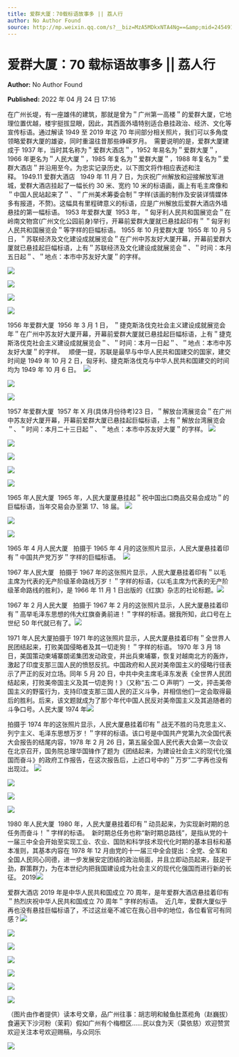 ```yaml
---
title: 爱群大厦：70载标语故事多 || 荔人行
author: No Author Found
source: http://mp.weixin.qq.com/s?__biz=MzA5MDkxNTA4Ng==&amp;mid=2454912173&amp;idx=1&amp;sn=8432e3a94e0104acc8339418f80642f4&amp;chksm=87a234ccb0d5bdda2f78d6a00af9f51b83c4943ed6f5267584d388151b9ded44bc46ae7c9bd3#rd
---
```


# 爱群大厦：70 载标语故事多 || 荔人行

**Author:** No Author Found

**Published:** 2022 年 04 月 24 日 17:16

在广州长堤，有一座雄伟的建筑，那就是曾为＂广州第一高楼＂的爱群大厦，它地理位置优越，楼宇挺拔显眼，因此，其西面外墙特别适合悬挂政治、经济、文化等宣传标语。通过解读 1949 至 2019 年这 70 年间部分相关照片，我们可以多角度领略爱群大厦的雄姿，同时重温往昔那些峥嵘岁月。  需要说明的是，爱群大厦建成于 1937 年，当时其名称为＂爱群大酒店＂，1952 年易名为＂爱群大厦＂，1966 年更名为＂人民大厦＂，1985 年复名为＂爱群大厦＂，1988 年复名为＂爱群大酒店＂并沿用至今。为忠实记录历史，以下图文将作相应表述和注释。 1949.11 爱群大酒店   1949 年 11 月 7 日，为庆祝广州解放和迎接解放军进城，爱群大酒店挂起了一幅长约 30 米、宽约 10 米的标语画，画上有毛主席像和＂中国人民站起来了＂、＂广州美术筹委会制＂字样(该画的制作及安装详情媒体多有报道，不赘)。这幅具有里程碑意义的标语，应是广州解放后爱群大酒店外墙悬挂的第一幅标语。 1953 年爱群大厦  1953 年，＂匈牙利人民共和国展览会＂在岭南文物宫(广州文化公园前身)举行，开幕前爱群大厦就已悬挂起印有＂＂匈牙利人民共和国展览会＂等字样的巨幅标语。 1955 年 10 月爱群大厦  1955 年 10 月 5 日，＂苏联经济及文化建设成就展览会＂在广州中苏友好大厦开幕，开幕前爱群大厦就已悬挂起巨幅标语，上有＂苏联经济及文化建设成就展览会＂、＂时间：本月五日起＂、＂地点：本市中苏友好大厦＂的字样。

![](https://mmbiz.qpic.cn/mmbiz_png/PJWG74pLsMaWrTZpOTIHFq7EcM0axNicib1l7WyLwnxcFP7JObytoVojzZ9DuYzgv5TobQkH31WWFcib9HjHfSPBw/640)

![](https://mmbiz.qpic.cn/mmbiz_jpg/PJWG74pLsMaWrTZpOTIHFq7EcM0axNicibBviafdWQbiccxCOELyVIKtjyt2pwfia95wynYnTybzYE7Sox8icrPfGicPQ/640)

![](https://mmbiz.qpic.cn/mmbiz_png/Ljib4So7yuWhoMXQpz7G8s5Ichm41TOo2nib05xqUVeweIEM7ElEevBeYSZiciaurCJ8uKe5I1uMq6CZe62voxY7pA/640?wx_fmt=png)

![](https://mmbiz.qpic.cn/mmbiz_jpg/PJWG74pLsMaWrTZpOTIHFq7EcM0axNicibOxq0pqSE1pWUsNcAzoOm1cXPDs12Dteq27Uqxn8Bnibcx12YAw9MAnQ/640)

1956 年爱群大厦  1956 年 3 月 1 日， ＂捷克斯洛伐克社会主义建设成就展览会年＂在广州中苏友好大厦开幕，开幕前爱群大厦就已悬挂起巨幅标语，上有＂捷克斯洛伐克社会主义建设成就展览会＂、＂时间：本月一日起＂、＂地点：本市中苏友好大厦＂的字样。   顺便一提，苏联是最早与中华人民共和国建交的国家，建交时间是 1949 年 10 月 2 日，匈牙利、捷克斯洛伐克与中华人民共和国建交的时间均为 1949 年 10 月 6 日。  ![](https://mmbiz.qpic.cn/mmbiz_png/Ljib4So7yuWgIM7ul7KPyPelicJfZG8cwPd71T6oQqaPGLiaqH1tOYuhhtM3OCrukFRXvuZwaoPhCw5CJR0Nm9LBg/640?wx_fmt=png)

![](https://mmbiz.qpic.cn/mmbiz_png/Ljib4So7yuWgIM7ul7KPyPelicJfZG8cwPL819TibpbkibcichMBlVNPShcjDeGlnmS2BvgMJphwO2o6gZicBzhPZSHw/640?wx_fmt=png)

![](https://mmbiz.qpic.cn/mmbiz_jpg/PJWG74pLsMaWrTZpOTIHFq7EcM0axNicibeALhibQsvUOy3tZGic4p5f0G7iaLibUichibDmhH5keyD8ezZk4OT2XsXKEg/640)

1957 年爱群大厦  1957 年 X 月(具体月份待考)23 日，＂解放台湾展览会＂在广州中苏友好大厦开幕，开幕前爱群大厦已悬挂起巨幅标语，上有＂解放台湾展览会＂、＂时间：本月二十三日起＂、＂地点：本市中苏友好大厦＂的字样。 ![](https://mmbiz.qpic.cn/mmbiz_png/Ljib4So7yuWgIM7ul7KPyPelicJfZG8cwPeZVfWtUBrpn7T3MCYx0cL9KOHGw5boUF0hY15568fPIpaUfJDkTibtQ/640?wx_fmt=png)

![](https://mmbiz.qpic.cn/mmbiz_png/Ljib4So7yuWgIM7ul7KPyPelicJfZG8cwP6Vs3jDicKora5ppfpHOjYBnkVCs7icRI8GjVLR9RTlGiciaC0oCsZOKFEQ/640?wx_fmt=png)

![](https://mmbiz.qpic.cn/mmbiz_png/PJWG74pLsMaWrTZpOTIHFq7EcM0axNicibgymHSexgzUcTicgibuZGYYxfZbenZMW8uKqpOGN0IlzomkWmBwQcv6yQ/640)

![](https://mmbiz.qpic.cn/mmbiz_jpg/PJWG74pLsMaWrTZpOTIHFq7EcM0axNicibJCHmP7TDd1Ij20Z7Rw9yAGDEiaCo2R1laY3llUwzpRuY8FVgp7iaGhng/640)

![](https://mmbiz.qpic.cn/mmbiz_png/Ljib4So7yuWj9wtb7lbnqprQub5sJtNy0DFVZ02hvg0zqUObxkzCdVZdI2yffMjFTt7p84OyWTiaJNnjM2TgWWPw/640?wx_fmt=png)

1965 年人民大厦  1965 年，人民大厦厦悬挂起＂祝中国出口商品交易会成功＂的巨幅标语，当年交易会办至第 17、18 届。 ![](https://mmbiz.qpic.cn/mmbiz_png/Ljib4So7yuWgIM7ul7KPyPelicJfZG8cwPd71T6oQqaPGLiaqH1tOYuhhtM3OCrukFRXvuZwaoPhCw5CJR0Nm9LBg/640?wx_fmt=png)

![](https://mmbiz.qpic.cn/mmbiz_png/Ljib4So7yuWgIM7ul7KPyPelicJfZG8cwPL819TibpbkibcichMBlVNPShcjDeGlnmS2BvgMJphwO2o6gZicBzhPZSHw/640?wx_fmt=png)

![](https://mmbiz.qpic.cn/mmbiz_jpg/PJWG74pLsMaWrTZpOTIHFq7EcM0axNicib4XB7Nt8yibIvVE1lSicdyGCtLUa3gjrTflNRpvu8r4nnYGa6a4yXVBKg/640)

1965 年 4 月人民大厦   拍摄于 1965 年 4 月的这张照片显示，人民大厦悬挂着印有＂中国共产党万岁＂字样的巨幅标语。  ![](https://mmbiz.qpic.cn/mmbiz_png/Ljib4So7yuWgIM7ul7KPyPelicJfZG8cwPeZVfWtUBrpn7T3MCYx0cL9KOHGw5boUF0hY15568fPIpaUfJDkTibtQ/640?wx_fmt=png)

1967 年人民大厦   拍摄于 1967 年的这张照片显示，人民大厦悬挂着印有＂以毛主席为代表的无产阶级革命路线万岁！＂字样的标语，《以毛主席为代表的无产阶级革命路线的胜利》，是 1966 年 11 月 1 日出版的《红旗》杂志的社论标题。![](https://mmbiz.qpic.cn/mmbiz_png/Ljib4So7yuWgIM7ul7KPyPelicJfZG8cwP6Vs3jDicKora5ppfpHOjYBnkVCs7icRI8GjVLR9RTlGiciaC0oCsZOKFEQ/640?wx_fmt=png)

1967 年 2 月人民大厦   拍摄于 1967 年 2 月的这张照片显示，人民大厦悬挂着印有＂高举毛泽东思想的伟大红旗奋勇前进！＂字样的标语。据我所知，此口号在上世纪 50 年代就已有了。![](https://mmbiz.qpic.cn/mmbiz_png/Ljib4So7yuWj9wtb7lbnqprQub5sJtNy0DFVZ02hvg0zqUObxkzCdVZdI2yffMjFTt7p84OyWTiaJNnjM2TgWWPw/640?wx_fmt=png)

1971 年人民大厦拍摄于 1971 年的这张照片显示，人民大厦悬挂着印有＂全世界人民团结起来，打败美国侵略者及其一切走狗！＂字样的标语。 1970 年 3 月 18 日，美国策动柬埔寨朗诺集团发动政变，并出兵柬埔寨，恢复对越南北方的轰炸，激起了印度支那三国人民的愤怒反抗。中国政府和人民对美帝国主义的侵略行径表示了严正的反对立场。同年 5 月 20 日，中共中央主席毛泽东发表《全世界人民团结起来，打败美帝国主义及其一切走狗！》（又称“五·二 O 声明”）一文，抨击美帝国主义的野蛮行为，支持印度支那三国人民的正义斗争，并相信他们一定会取得最后的胜利。后来，该文题就成为了那个年代中国人民反对美帝国主义及其追随者的斗争口号。人民大厦 1974 年![](https://mmbiz.qpic.cn/mmbiz_jpg/PJWG74pLsMaWrTZpOTIHFq7EcM0axNicibvMXEWgeuPRF840cgZLhVpYgKsjwDsGnicp2ViaUyicUUpvaXmOVoByRng/640)

拍摄于 1974 年的这张照片显示，人民大厦悬挂着印有＂战无不胜的马克思主义、列宁主义、毛泽东思想万岁！＂字样的标语。该口号是中国共产党第九次全国代表大会报告的结尾内容，1978 年 2 月 26 日，第五届全国人民代表大会第一次会议在北京召开，国务院总理华国锋作了题为《团结起来，为建设社会主义的现代化强国而奋斗》的政府工作报告，在这次报告后，上述口号中的＂万岁”二字再也没有出现过。 ![](https://mmbiz.qpic.cn/mmbiz_png/Ljib4So7yuWj9wtb7lbnqprQub5sJtNy0DFVZ02hvg0zqUObxkzCdVZdI2yffMjFTt7p84OyWTiaJNnjM2TgWWPw/640?wx_fmt=png)

![](https://mmbiz.qpic.cn/mmbiz_jpg/PJWG74pLsMaWrTZpOTIHFq7EcM0axNicib0gHPNV8ThzibxUZLOmWeLtxsibUUIDjoSe5v68Xn43Zvr9g2liarbXSWg/640)

![](https://mmbiz.qpic.cn/mmbiz_jpg/PJWG74pLsMaWrTZpOTIHFq7EcM0axNicibAg4RgDHZCo2e3Rj5dqWhroo5WLK6DkrovibUcVLx5XpKX7RGVnby2ibw/640)

![](https://mmbiz.qpic.cn/mmbiz_jpg/PJWG74pLsMaWrTZpOTIHFq7EcM0axNicibpamU3u1WmGJiaYMs0SRZ5ef2v7QQzwOmkw3G9ibzdYJ9ZYFXMbsQqorg/640)

1980 年人民大厦  1980 年，人民大厦悬挂着印有＂动员起来，为实现新时期的总任务而奋斗！＂字样的标语。  新时期总任务也称“新时期总路线”，是指从党的十一届三中全会开始至实现工业、农业、国防和科学技术现代化时期的基本目标和基本准则，其基本内容在 1978 年 12 月由党的十一届三中全会提出：全党、全军和全国人民同心同德，进一步发展安定团结的政治局面，并且立即动员起来，鼓足干劲，群策群力，为在本世纪内把我国建设成为社会主义的现代化强国而进行新的长征。 2019![](https://mmbiz.qpic.cn/mmbiz_jpg/PJWG74pLsMaWrTZpOTIHFq7EcM0axNicib42WbMf22hlXzxNaAJSiciactjPfMge8dl0PibALESKxBOiaBZxKL3MJVsw/640)

爱群大酒店 2019 年是中华人民共和国成立 70 周年，是年爱群大酒店悬挂着印有＂热烈庆祝中华人民共和国成立 70 周年＂字样的标语。  近几年，爱群大厦似乎再也没有悬挂巨幅标语了，不过这丝毫不减它在我心目中的地位，各位看官可有同感？![](https://mmbiz.qpic.cn/mmbiz_png/Ljib4So7yuWhnpYbTI3NCk6jD5lg2KdJib3aqichugeMMIrUoAibMdmvALNJUMlOF1E3sme5R4Xd1nIOku5maSCibGQ/640?wx_fmt=png)

![](https://mmbiz.qpic.cn/mmbiz_png/Ljib4So7yuWiam22Nm1Via62ClTYBzFGXV9ghWicKUVwg53rQRKxlSqNrwKVrL5gtib0m6YQMSJ9ccZ8GsOrh8C4KIA/640?wx_fmt=png)

![](https://mmbiz.qpic.cn/mmbiz_png/Ljib4So7yuWiam22Nm1Via62ClTYBzFGXV9ghWicKUVwg53rQRKxlSqNrwKVrL5gtib0m6YQMSJ9ccZ8GsOrh8C4KIA/640?wx_fmt=png)

![](https://mmbiz.qpic.cn/mmbiz_jpg/PJWG74pLsMaWrTZpOTIHFq7EcM0axNicibT8u3go8EqV9SqyuSiaC6tQNWeeH0ODVZwOSXibzSibJSYzBU70cWh9fhg/640)

![](https://mmbiz.qpic.cn/mmbiz_png/Ljib4So7yuWiam22Nm1Via62ClTYBzFGXV9ghWicKUVwg53rQRKxlSqNrwKVrL5gtib0m6YQMSJ9ccZ8GsOrh8C4KIA/640?wx_fmt=png)

![](https://mmbiz.qpic.cn/mmbiz_png/Ljib4So7yuWiam22Nm1Via62ClTYBzFGXV9ghWicKUVwg53rQRKxlSqNrwKVrL5gtib0m6YQMSJ9ccZ8GsOrh8C4KIA/640?wx_fmt=png)

![](https://mmbiz.qpic.cn/mmbiz_jpg/PJWG74pLsMaWrTZpOTIHFq7EcM0axNicibfKyGV0z1XzUZEBYpdbhiamqTUjHb7TWsI5fuTiaLlq29nVYzicjYGRt1Q/640)

（图片由作者提供）读本号文章，品广州往事：胡志明和鲮鱼肚蒸榄角（赵巍拔）食遍天下沙河粉（茉莉）假如广州有个梅橙区……民以食为天（莫依慈）欢迎赞赏欢迎关注本号欢迎赐稿，与众同乐

![](https://mmbiz.qpic.cn/mmbiz_jpg/PJWG74pLsMattAskmpcvtPqMpIAHv903ej09445slGiacxZia7YJLTjTfduepq4uPgA9SsCrq2xPG9UmJD0ao2MA/640?wx_fmt=jpeg)
